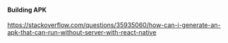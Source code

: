 #### Building APK

https://stackoverflow.com/questions/35935060/how-can-i-generate-an-apk-that-can-run-without-server-with-react-native
